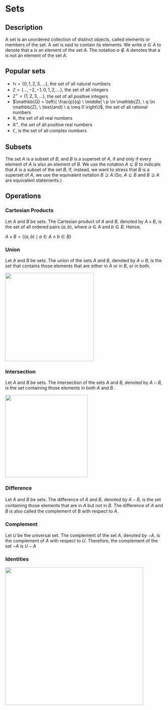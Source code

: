 # Sets

## Description

A set is an unordered collection of distinct objects, called elements or members of the set. A set is said to contain its elements. We write $a \in A$ to denote that a is an element of the set $A$. The notation $a \notin A$ denotes that a is not an element of the set $A$.

## Popular sets

- $\mathbb{N} = \{ 0, 1, 2, 3, \ldots \}$, the set of all natural numbers
- $\mathbb{Z} = \{ \ldots, -2, -1, 0, 1, 2, \ldots \}$, the set of all integers
- $\mathbb{Z}^+ = \{ 1, 2, 3, \ldots \}$, the set of all positive integers
- $\mathbb{Q} = \left\{ \frac{p}{q} \ \middle| \ p \in \mathbb{Z}, \ q \in \mathbb{Z}, \ \text{and} \ q \neq 0 \right\}$, the set of all rational numbers
- $\mathbb{R}$, the set of all real numbers
- $\mathbb{R}^+$, the set of all positive real numbers
- $\mathbb{C}$, is the set of all complex numbers

## Subsets

The set $A$ is a subset of $B$, and $B$ is a superset of $A$, if and only if every element of $A$ is also an element of $B$. We use the notation $A \subseteq B$ to indicate that $A$ is a subset of the set $B$. If, instead, we want to stress that $B$ is a superset of $A$, we use the equivalent notation $B \supseteq A$.(So, $A \subseteq B$ and $B \supseteq A$ are equivalent statements.)

## Operations

### Cartesian Products

Let $A$ and $B$ be sets. The Cartesian product of $A$ and $B$, denoted by $A \times B$, is the set of all ordered pairs $(a, b)$, where $a \in A$ and $b \in B$. Hence,

$A \times B = \{ (a, b) \mid a \in A \land b \in B \}$

### Union

Let $A$ and $B$ be sets. The union of the sets $A$ and $B$, denoted by $A \cup B$, is the set that contains those elements that are either in $A$ or in $B$, or in both.

<img src="image2.jpg" style="width:2.92413in" />

### Intersection

Let $A$ and $B$ be sets. The intersection of the sets $A$ and $B$, denoted by $A \cap B$, is the set containing those elements in both $A$ and $B$.

<img src="image1.jpg" style="width:2.73184in" />

### Diﬀerence

Let $A$ and $B$ be sets. The diﬀerence of $A$ and $B$, denoted by $A - B$, is the set containing those elements that are in $A$ but not in $B$. The diﬀerence of $A$ and $B$ is also called the complement of B with respect to $A$.

### Complement

Let $U$ be the universal set. The complement of the set $A$, denoted by $-A$, is the complement of $A$ with respect to $U$. Therefore, the complement of the set $-A$ is $U - A$

### Identities

<img src="image3.jpg" style="width:4.55767in" />
